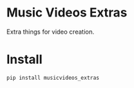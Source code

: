 # Music Videos Extras

Extra things for video creation.


# Install
```sh
pip install musicvideos_extras
```